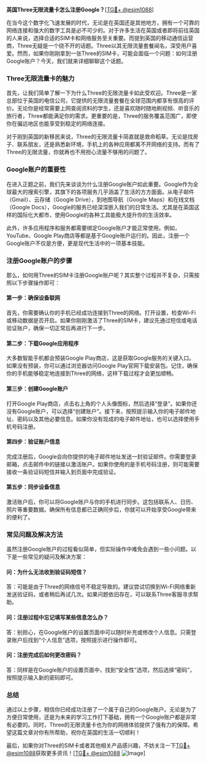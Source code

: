 **英国Three无限流量卡怎么注册Google？**[[TG💪+ @esim1088](https://t.me/s/esim1088)]

在当今这个数字化飞速发展的时代，无论是在英国还是其他地方，拥有一个可靠的网络连接和强大的数字工具是必不可少的。对于许多生活在英国或者即将前往英国的人来说，选择合适的SIM卡和网络服务至关重要。而提到英国的移动通信运营商，Three无疑是一个绕不开的话题。Three以其无限流量套餐闻名，深受用户喜爱。然而，如果你刚刚拿到一张Three的SIM卡，可能会面临一个问题：如何注册Google账户？今天，我们就来详细聊聊这个话题。

### Three无限流量卡的魅力

首先，让我们简单了解一下为什么Three的无限流量卡如此受欢迎。Three是一家总部位于英国的电信公司，它提供的无限流量套餐在全球范围内都享有很高的评价。无论你是经常需要上网查阅资料的学生，还是喜欢随时随地刷视频、听音乐的旅行者，Three都能满足你的需求。更重要的是，Three的服务覆盖范围广，即使你在偏远地区也能享受到稳定的网络连接。

对于刚到英国的新移民来说，Three的无限流量卡简直就是救命稻草。无论是找房子、联系朋友，还是熟悉新环境，手机上的各种应用都离不开网络的支持。而有了Three的无限流量，你就再也不用担心流量不够用的问题了。

### Google账户的重要性

在进入正题之前，我们先来谈谈为什么注册Google账户如此重要。Google作为全球最大的搜索引擎，其旗下的各项服务几乎涵盖了生活的方方面面。从电子邮件（Gmail）、云存储（Google Drive），到地图导航（Google Maps）和在线文档（Google Docs），Google的服务已经深深嵌入我们的日常生活。尤其是在英国这样的国际化大都市，使用Google的各种工具能极大提升你的生活效率。

此外，许多应用程序和服务都需要绑定Google账户才能正常使用。例如，YouTube、Google Play商店等都是基于Google账户运行的。因此，注册一个Google账户不仅是方便，更是现代生活中的一项基本技能。

### 注册Google账户的步骤

那么，如何用Three的SIM卡注册Google账户呢？其实整个过程并不复杂，只需按照以下步骤操作即可：

#### 第一步：确保设备联网

首先，你需要确认你的手机已经成功连接到Three的网络。打开设置，检查Wi-Fi或移动数据是否开启。如果你刚刚激活了Three的SIM卡，建议先通过短信或电话验证账户，确保一切正常后再进行下一步。

#### 第二步：下载Google应用程序

大多数智能手机都会预装Google Play商店，这是获取Google服务的关键入口。如果没有预装，你可以通过浏览器访问Google Play官网下载安装包。记住，确保你的手机能够稳定地连接到Three的网络，这样下载过程才会更加顺畅。

#### 第三步：创建Google账户

打开Google Play商店，点击右上角的个人头像图标，然后选择“登录”。如果你还没有Google账户，可以选择“创建账户”。接下来，按照提示输入你的电子邮件地址、密码以及其他必要信息。如果你没有现成的电子邮件地址，也可以选择使用手机号码注册。

#### 第四步：验证账户信息

完成注册后，Google会向你提供的电子邮件地址发送一封验证邮件。你需要登录邮箱，点击邮件中的链接以激活账户。如果你使用的是手机号码注册，则可能需要接收一条验证码短信并输入到页面中完成验证。

#### 第五步：同步设备信息

激活账户后，你可以将Google账户与你的手机进行同步。这包括联系人、日历、照片等重要数据。确保所有信息都已正确同步后，你就可以开始享受Google带来的便利了。

### 常见问题及解决方法

虽然注册Google账户的过程看似简单，但实际操作中难免会遇到一些小问题。以下是一些常见的疑问及解决方案：

#### 问：为什么无法收到验证码短信？

答：可能是由于Three的网络信号不稳定导致的。建议尝试切换到Wi-Fi网络重新发送验证码，或者稍后再试几次。如果问题依旧存在，可以联系Three客服寻求帮助。

#### 问：注册过程中忘记填写某些信息怎么办？

答：别担心，在Google账户的设置页面中可以随时补充或修改个人信息。只需登录账户后找到“个人信息”选项，按照提示进行操作即可。

#### 问：注册完成后如何更改密码？

答：同样是在Google账户的设置页面中，找到“安全性”选项，然后选择“密码”，按照提示输入新的密码即可。

### 总结

通过以上步骤，相信你已经成功注册了一个属于自己的Google账户。无论是为了方便日常使用，还是为未来的学习工作打下基础，拥有一个Google账户都是非常有必要的。同时，Three的无限流量卡也为你的网络体验提供了强有力的保障。希望这篇文章对你有所帮助，祝你在英国的生活一切顺利！

最后，如果你对Three的SIM卡或者其他相关产品感兴趣，不妨关注一下[TG💪+ @esim1088](https://t.me/s/esim1088)获取更多资讯！[[TG💪+ @esim1088](https://t.me/s/esim1088) ![Image](https://i.postimg.cc/4NQfJmqS/Snipaste-2025-05-13-00-14-12.png)]